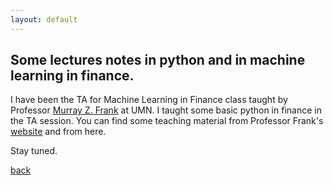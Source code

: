 ```yaml
---
layout: default
---
```


## Some lectures notes in python and in machine learning in finance.

I have been the TA for Machine Learning in Finance class taught by Professor [Murray Z. Frank](https://mzfrank.github.io/myweb/) at UMN. I taught some basic python in finance in the TA session. You can find some teaching material from Professor Frank's [website](https://mzfrank.github.io/myweb/) and from here. 

Stay tuned.

[back](./)
